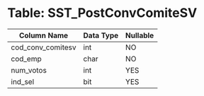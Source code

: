 # Table: SST_PostConvComiteSV

| Column Name | Data Type | Nullable |
|-------------|-----------|----------|
| cod_conv_comitesv | int | NO |
| cod_emp | char | NO |
| num_votos | int | YES |
| ind_sel | bit | YES |
